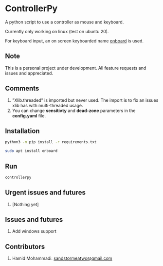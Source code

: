 # ControllerPy

A python script to use a controller as mouse and keyboard.

Currently only working on linux (test on ubuntu 20).

For keyboard input, an on screen keyboarded name [onboard](https://launchpad.net/onboard) is used.


## Note

This is a personal project under development. All feature requests and issues and appreciated.


## Comments
1. "Xlib.threaded" is imported but never used. The import is to fix an issues xlib has with multi-threaded usage.
2. You can change **sensitivty** and **dead-zone** parameters in the **config.yaml** file.


## Installation
```bash
python3 -m pip install -r requirements.txt

sudo apt install onboard
```


## Run
```bash
controllerpy
```


## Urgent issues and futures
1. [Nothing yet]


## Issues and futures
1. Add windows support


## Contributors
1. Hamid Mohammadi: <sandstormeatwo@gmail.com>

